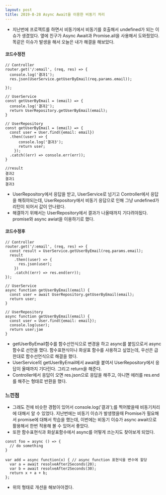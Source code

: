 ```yaml
---
layout: post
title: 2019-8-28 Async Await을 이용한 비동기 처리
---
```


- 지난번에 프로젝트를 하면서 비동기에서 비동기를 호출해서 undefined가 되는 이슈가 생겼었다. 옆에 친구가 Async Await과 Promise.all을 사용해서 도와줬었다. 똑같은 이슈가 발생을 해서 오늘은 내가 해결을 해보았다.

#### 코드수정전
```
// Controller
router.get('/:email', (req, res) => {
  console.log('결과1');
  res.json(UserService.getUserByEmail(req.params.email));

});

// UserService
const getUserByEmail = (email) => {
  console.log('결과2');
  return UserRepository.getUserByEmail(email);
}

// UserRepository
const getUserByEmail = (email) => {
  const user = User.find({email: email})
  .then((user) => {
      console.log('결과3');
      return user;
    });
  .catch((err) => console.err(err));
}

//result
결과2
결과1
결과3
```
- UserRepository에서 응답을 받고, UserService로 넘기고 Controller에서 응답을 해줘야되는데, UserRepository애서 비동기 응답으로 인해 그냥 undefined가 리턴이 되어서 값이 안나왔다.
- 해결하기 위해서는 UserRepository에서 결과가 나올때까지 기다려야됬다. promise와 async awiat을 이용하기로 했다.

#### 코드수정후
```
// Controller
router.get('/:email', (req, res) => {
  const result = UserService.getUserByEmail(req.params.email);
  result
    .then((user) => {
      res.json(user);
    })
    .catch((err) => res.end(err));
});

// UserService
async function getUserByEmail(email) {
  const user = await UserRepository.getUserByEmail(email);
  return user;
}

// UserRepository
async function getUserByEmail(email) {
  const user = User.find({email: email});
  console.log(user);
  return user;jae
}
```
- getUserByEmail함수를 함수선언식으로 변경을 하고 async를 붙임으로서 async함수로 선언을 했다. 함수표현식이나 화살표 함수를 사용하고 싶었는데, 우선은 급한대로 함수선언식으로 해결을 했다.
- UserService의 getUserByEmail에서 await을 붙여서 UserRepository에서 응답이 올때까지 기다린다. 그리고 return을 해준다.
- Controller에서 응답이 오면 res.json으로 응답을 해주고, 아니면 에러를 res.end를 해주는 형태로 반환을 했다.

### 느낀점
- 그래도 전에 비슷한 경험이 있어서 console.log('결과');를 찍어봤을때 비동기처리에 대해서 알 수 있었다. 지난번에는 비동기 이슈가 발생했을때 Promise가 필요해서 promise에 대해서 학습을 했는데, 이번에는 비동기 이슈가 async await으로 활용해서 한번 적용해 볼 수 있어서 좋았다.
- 또한 함수표현식과 화살표함수에서 async를 어떻게 쓰는지도 찾아보게 되었다.
```
const foo = async () => {
  // do something
}

var add = async function(x) { // async function 표현식을 변수에 할당
  var a = await resolveAfter2Seconds(20);
  var b = await resolveAfter2Seconds(30);
  return x + a + b;
};

```  
- 위의 형태로 개션을 해보아야겠다.
